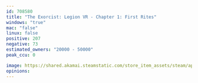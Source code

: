 ```yaml
---
id: 708580
title: "The Exorcist: Legion VR - Chapter 1: First Rites"
windows: "true"
mac: "false"
linux: false
positive: 207
negative: 73
estimated_owners: "20000 - 50000"
peak_ccu: 0

image: https://shared.akamai.steamstatic.com/store_item_assets/steam/apps/708580/header.jpg?t=1585770303
opinions:
---
```

